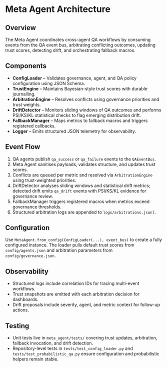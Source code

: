 # Meta Agent Architecture

## Overview

The Meta Agent coordinates cross-agent QA workflows by consuming events from the QA event bus, arbitrating conflicting outcomes,
updating trust scores, detecting drift, and orchestrating fallback macros.

## Components

- **ConfigLoader** – Validates governance, agent, and QA policy configuration using JSON Schema.
- **TrustEngine** – Maintains Bayesian-style trust scores with durable journalling.
- **ArbitrationEngine** – Resolves conflicts using governance priorities and trust weights.
- **DriftDetector** – Monitors sliding windows of QA outcomes and performs PSI/KS/KL
  statistical checks to flag emerging distribution drift.
- **FallbackManager** – Maps metrics to fallback macros and triggers registered callbacks.
- **Logger** – Emits structured JSON telemetry for observability.

## Event Flow

1. QA agents publish `qa_success` or `qa_failure` events to the `QAEventBus`.
2. Meta Agent sanitises payloads, validates structure, and updates trust scores.
3. Conflicts are queued per metric and resolved via `ArbitrationEngine` using trust-weighted priorities.
4. DriftDetector analyses sliding windows and statistical drift metrics; detected drift
   emits `qa_drift` events with PSI/KS/KL evidence for governance review.
5. FallbackManager triggers registered macros when metrics exceed governance thresholds.
6. Structured arbitration logs are appended to `logs/arbitrations.jsonl`.

## Configuration

Use `MetaAgent.from_config(ConfigLoader(...), event_bus)` to create a fully configured instance. The loader pulls default trust
scores from `config/agents.json` and arbitration parameters from `config/governance.json`.

## Observability

- Structured logs include correlation IDs for tracing multi-event workflows.
- Trust snapshots are emitted with each arbitration decision for dashboards.
- Drift proposals include severity, agent, and metric context for follow-up actions.

## Testing

- Unit tests live in `meta_agent/tests/` covering trust updates, arbitration, fallback invocation, and drift detection.
- Repository-level tests in `tests/test_config_loader.py` and `tests/test_probabilistic_qa.py` ensure configuration and probabilistic helpers remain stable.
